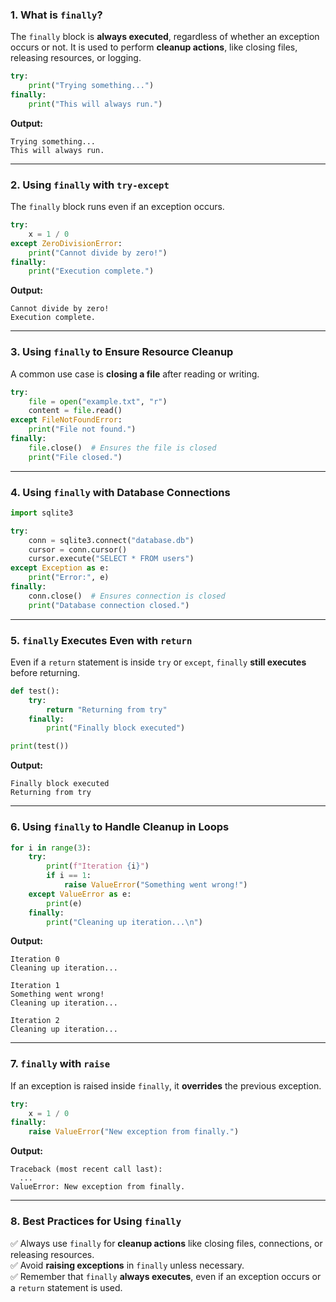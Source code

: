 ### 1. What is `finally`?
The `finally` block is **always executed**, regardless of whether an exception occurs or not. It is used to perform **cleanup actions**, like closing files, releasing resources, or logging.

```python
try:
    print("Trying something...")
finally:
    print("This will always run.")
```

**Output:**  
```
Trying something...
This will always run.
```

---

### 2. Using `finally` with `try-except`
The `finally` block runs even if an exception occurs.

```python
try:
    x = 1 / 0
except ZeroDivisionError:
    print("Cannot divide by zero!")
finally:
    print("Execution complete.")
```

**Output:**  
```
Cannot divide by zero!
Execution complete.
```

---

### 3. Using `finally` to Ensure Resource Cleanup
A common use case is **closing a file** after reading or writing.

```python
try:
    file = open("example.txt", "r")
    content = file.read()
except FileNotFoundError:
    print("File not found.")
finally:
    file.close()  # Ensures the file is closed
    print("File closed.")
```

---

### 4. Using `finally` with Database Connections
```python
import sqlite3

try:
    conn = sqlite3.connect("database.db")
    cursor = conn.cursor()
    cursor.execute("SELECT * FROM users")
except Exception as e:
    print("Error:", e)
finally:
    conn.close()  # Ensures connection is closed
    print("Database connection closed.")
```

---

### 5. `finally` Executes Even with `return`
Even if a `return` statement is inside `try` or `except`, `finally` **still executes** before returning.

```python
def test():
    try:
        return "Returning from try"
    finally:
        print("Finally block executed")

print(test())
```

**Output:**  
```
Finally block executed
Returning from try
```

---

### 6. Using `finally` to Handle Cleanup in Loops
```python
for i in range(3):
    try:
        print(f"Iteration {i}")
        if i == 1:
            raise ValueError("Something went wrong!")
    except ValueError as e:
        print(e)
    finally:
        print("Cleaning up iteration...\n")
```

**Output:**  
```
Iteration 0
Cleaning up iteration...

Iteration 1
Something went wrong!
Cleaning up iteration...

Iteration 2
Cleaning up iteration...
```

---

### 7. `finally` with `raise`
If an exception is raised inside `finally`, it **overrides** the previous exception.

```python
try:
    x = 1 / 0
finally:
    raise ValueError("New exception from finally.")
```

**Output:**  
```
Traceback (most recent call last):
  ...
ValueError: New exception from finally.
```

---

### 8. Best Practices for Using `finally`
✅ Always use `finally` for **cleanup actions** like closing files, connections, or releasing resources.  
✅ Avoid **raising exceptions** in `finally` unless necessary.  
✅ Remember that `finally` **always executes**, even if an exception occurs or a `return` statement is used.  
